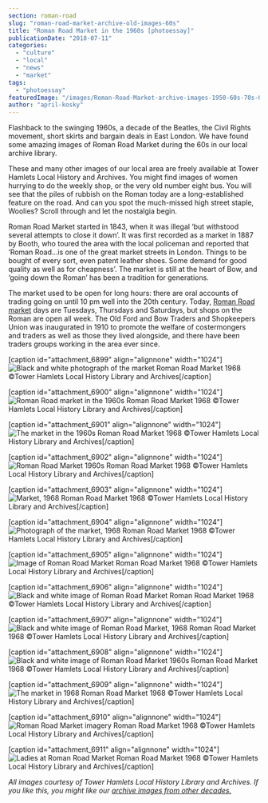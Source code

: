 ```yaml
---
section: roman-road
slug: "roman-road-market-archive-old-images-60s"
title: "Roman Road Market in the 1960s [photoessay]"
publicationDate: "2018-07-11"
categories: 
  - "culture"
  - "local"
  - "news"
  - "market"
tags: 
  - "photoessay"
featuredImage: "/images/Roman-Road-Market-archive-images-1950-60s-70s-02.jpg"
author: "april-kosky"
---
```


Flashback to the swinging 1960s, a decade of the Beatles, the Civil Rights movement, short skirts and bargain deals in East London. We have found some amazing images of Roman Road Market during the 60s in our local archive library.

These and many other images of our local area are freely available at Tower Hamlets Local History and Archives. You might find images of women hurrying to do the weekly shop, or the very old number eight bus. You will see that the piles of rubbish on the Roman today are a long-established feature on the road. And can you spot the much-missed high street staple, Woolies? Scroll through and let the nostalgia begin.

Roman Road Market started in 1843, when it was illegal ‘but withstood several attempts to close it down’. It was first recorded as a market in 1887 by Booth, who toured the area with the local policeman and reported that ‘Roman Road…is one of the great market streets in London. Things to be bought of every sort, even patent leather shoes. Some demand for good quality as well as for cheapness’. The market is still at the heart of Bow, and ‘going down the Roman’ has been a tradition for generations.

The market used to be open for long hours: there are oral accounts of trading going on until 10 pm well into the 20th century. Today, [Roman Road market](https://romanroadlondon.com/market/) days are Tuesdays, Thursdays and Saturdays, but shops on the Roman are open all week. The Old Ford and Bow Traders and Shopkeepers Union was inaugurated in 1910 to promote the welfare of costermongers and traders as well as those they lived alongside, and there have been traders groups working in the area ever since.

\[caption id="attachment\_6899" align="alignnone" width="1024"\]![Black and white photograph of the market](/images/P21412-Roman-Rd-Market-1968-300dpi014-1024x683.jpg) Roman Road Market 1968 ©Tower Hamlets Local History Library and Archives\[/caption\]

\[caption id="attachment\_6900" align="alignnone" width="1024"\]![Roman Road market in the 1960s](/images/Roman-Road-Market-archive-images-1950-60s-70s-04-1024x729.jpg) Roman Road Market 1968 ©Tower Hamlets Local History Library and Archives\[/caption\]

\[caption id="attachment\_6901" align="alignnone" width="1024"\]![The market in the 1960s](/images/Roman-Road-Market-archive-images-1950-60s-70s-05-1024x724.jpg) Roman Road Market 1968 ©Tower Hamlets Local History Library and Archives\[/caption\]

\[caption id="attachment\_6902" align="alignnone" width="1024"\]![Roman Road Market 1960s](/images/Roman-Road-Market-archive-images-1950-60s-70s-06-1024x727.jpg) Roman Road Market 1968 ©Tower Hamlets Local History Library and Archives\[/caption\]

\[caption id="attachment\_6903" align="alignnone" width="1024"\]![Market, 1968](/images/Roman-Road-Market-archive-images-1950-60s-70s-07-1024x795.jpg) Roman Road Market 1968 ©Tower Hamlets Local History Library and Archives\[/caption\]

\[caption id="attachment\_6904" align="alignnone" width="1024"\]![Photograph of the market, 1968](/images/Roman-Road-Market-archive-images-1950-60s-70s-08-1024x705.jpg) Roman Road Market 1968 ©Tower Hamlets Local History Library and Archives\[/caption\]

\[caption id="attachment\_6905" align="alignnone" width="1024"\]![Image of Roman Road Market](/images/Roman-Road-Market-archive-images-1950-60s-70s-09-1024x719.jpg) Roman Road Market 1968 ©Tower Hamlets Local History Library and Archives\[/caption\]

\[caption id="attachment\_6906" align="alignnone" width="1024"\]![Black and white image of Roman Road Market](/images/Roman-Road-Market-archive-images-1950-60s-70s-10-1024x752.jpg) Roman Road Market 1968 ©Tower Hamlets Local History Library and Archives\[/caption\]

\[caption id="attachment\_6907" align="alignnone" width="1024"\]![Black and white image of Roman Road Market, 1968](/images/P21405-Roman-Rd-Market-1968-300dpi012-1024x683.jpg) Roman Road Market 1968 ©Tower Hamlets Local History Library and Archives\[/caption\]

\[caption id="attachment\_6908" align="alignnone" width="1024"\]![Black and white image of Roman Road Market 1960s](/images/P21411-Roman-Rd-Market-1968-300dpi013-1024x683.jpg) Roman Road Market 1968 ©Tower Hamlets Local History Library and Archives\[/caption\]

\[caption id="attachment\_6909" align="alignnone" width="1024"\]![The market in 1968](/images/Roman-Road-Market-archive-images-1950-60s-70s-01-1024x724.jpg) Roman Road Market 1968 ©Tower Hamlets Local History Library and Archives\[/caption\]

\[caption id="attachment\_6910" align="alignnone" width="1024"\]![Roman Road Market imagery](/images/Roman-Road-Market-archive-images-1950-60s-70s-02-1024x716.jpg) Roman Road Market 1968 ©Tower Hamlets Local History Library and Archives\[/caption\]

\[caption id="attachment\_6911" align="alignnone" width="1024"\]![Ladies at Roman Road Market](/images/Roman-Road-Market-archive-images-1950-60s-70s-03-1024x698.jpg) Roman Road Market 1968 ©Tower Hamlets Local History Library and Archives\[/caption\]

_All images courtesy of Tower Hamlets Local History Library and Archives. If you like this, you might like our [archive images from other decades.](https://romanroadlondon.com/market-archive-old-images-60s-70s-80s-90s/)_

